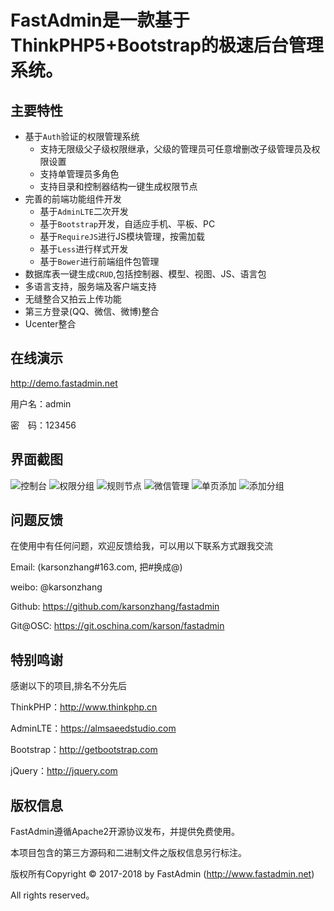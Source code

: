 FastAdmin是一款基于ThinkPHP5+Bootstrap的极速后台管理系统。
===============


## **主要特性**

* 基于`Auth`验证的权限管理系统
    * 支持无限级父子级权限继承，父级的管理员可任意增删改子级管理员及权限设置
    * 支持单管理员多角色
    * 支持目录和控制器结构一键生成权限节点
* 完善的前端功能组件开发
    * 基于`AdminLTE`二次开发
    * 基于`Bootstrap`开发，自适应手机、平板、PC
    * 基于`RequireJS`进行JS模块管理，按需加载
    * 基于`Less`进行样式开发
    * 基于`Bower`进行前端组件包管理
* 数据库表一键生成`CRUD`,包括控制器、模型、视图、JS、语言包
* 多语言支持，服务端及客户端支持
* 无缝整合又拍云上传功能
* 第三方登录(QQ、微信、微博)整合
* Ucenter整合

## **在线演示**

http://demo.fastadmin.net

用户名：admin 

密　码：123456

## **界面截图**
![控制台](http://git.oschina.net/uploads/images/2017/0411/113717_e99ff3e7_10933.png "控制台")
![权限分组](http://git.oschina.net/uploads/images/2017/0411/113753_ca843a23_10933.png "权限分组")
![规则节点](http://git.oschina.net/uploads/images/2017/0411/113821_ab9040f4_10933.png "规则节点")
![微信管理](http://git.oschina.net/uploads/images/2017/0411/113842_bf52d293_10933.png "微信菜单管理")
![单页添加](http://git.oschina.net/uploads/images/2017/0411/113908_23144e89_10933.png "单页添加")
![添加分组](http://git.oschina.net/uploads/images/2017/0411/113932_7891b543_10933.png "添加分组")

## **问题反馈**

在使用中有任何问题，欢迎反馈给我，可以用以下联系方式跟我交流

Email: (karsonzhang#163.com, 把#换成@)

weibo: @karsonzhang

Github: https://github.com/karsonzhang/fastadmin 

Git@OSC: https://git.oschina.com/karson/fastadmin

## **特别鸣谢**

感谢以下的项目,排名不分先后

ThinkPHP：http://www.thinkphp.cn 

AdminLTE：https://almsaeedstudio.com 

Bootstrap：http://getbootstrap.com 

jQuery：http://jquery.com 


## 版权信息

FastAdmin遵循Apache2开源协议发布，并提供免费使用。

本项目包含的第三方源码和二进制文件之版权信息另行标注。

版权所有Copyright © 2017-2018 by FastAdmin (http://www.fastadmin.net)

All rights reserved。
